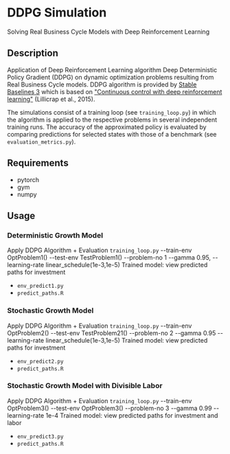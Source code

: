 # DDPG Simulation
Solving Real Business Cycle Models with Deep Reinforcement Learning

## Description
Application of Deep Reinforcement Learning algorithm Deep Deterministic Policy Gradient (DDPG) on dynamic optimization problems resulting from Real Business Cycle models. DDPG algorithm is provided by [Stable Baselines 3](https://github.com/DLR-RM/stable-baselines3) which is based on ["Continuous control with deep reinforcement learning"](https://arxiv.org/abs/1509.02971) (Lillicrap et al., 2015). 

The simulations consist of a training loop (see `training_loop.py`) in which the algorithm is applied to the respective problems in several independent training runs. The accuracy of the approximated policy is evaluated by comparing predictions for selected states with those of a benchmark (see `evaluation_metrics.py`). 

## Requirements
- pytorch
- gym 
- numpy

## Usage

### Deterministic Growth Model
Apply DDPG Algorithm + Evaluation
`training_loop.py` --train-env OptProblem1() --test-env TestProblem1() --problem-no 1 --gamma 0.95, --learning-rate linear_schedule(1e-3,1e-5)
Trained model: view predicted paths for investment
- `env_predict1.py`
- `predict_paths.R`

### Stochastic Growth Model
Apply DDPG Algorithm + Evaluation
`training_loop.py` --train-env OptProblem2() --test-env TestProblem21() --problem-no 2 --gamma 0.95 --learning-rate linear_schedule(1e-3,1e-5)
Trained model: view predicted paths for investment
- `env_predict2.py`
- `predict_paths.R`

### Stochastic Growth Model with Divisible Labor
Apply DDPG Algorithm + Evaluation
`training_loop.py` --train-env OptProblem3() --test-env OptProblem3() --problem-no 3 --gamma 0.99 --learning-rate 1e-4
Trained model: view predicted paths for investment and labor
- `env_predict3.py`
- `predict_paths.R`
